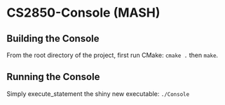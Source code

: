 # CS2850-Console <b>(MASH)</b>
## Building the Console
From the root directory of the project, first run CMake: ```cmake .``` then ```make```.

## Running the Console
Simply execute_statement the shiny new executable: ```./Console```
 
